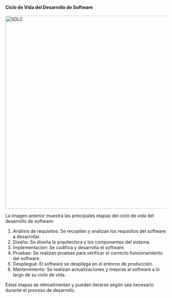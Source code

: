 #### Ciclo de Vida del Desarrollo de Software

<img src="https://github.com/user-attachments/assets/22054025-e634-4a9e-9439-fa5440a17068" alt="SDLC" 
  title="SDLC_-_Software_Development_Life_Cycle" width="600" height="600">

La imagen anterior muestra las principales etapas del ciclo de vida del desarrollo de software:

1. Análisis de requisitos: Se recopilan y analizan los requisitos del software a desarrollar.
2. Diseño: Se diseña la arquitectura y los componentes del sistema.
3. Implementación: Se codifica y desarrolla el software.
4. Pruebas: Se realizan pruebas para verificar el correcto funcionamiento del software.
5. Despliegue: El software se despliega en el entorno de producción.
6. Mantenimiento: Se realizan actualizaciones y mejoras al software a lo largo de su ciclo de vida.

Estas etapas se retroalimentan y pueden iterarse según sea necesario durante el proceso de desarrollo.
